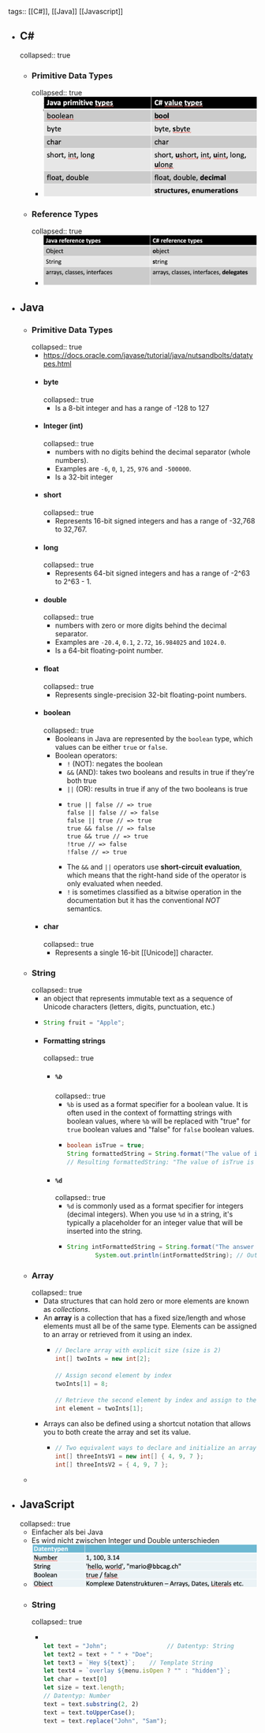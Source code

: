 tags:: [[C#]], [[Java]] [[Javascript]]

- ## C#
  collapsed:: true
	- ### Primitive Data Types
	  collapsed:: true
		- ![Bildschirmfoto 2023-05-19 um 16.49.07.png](../assets/Bildschirmfoto_2023-05-19_um_16.49.07_1684507749682_0.png)
	- ###  Reference Types
	  collapsed:: true
		- ![Bildschirmfoto 2023-05-19 um 16.51.18.png](../assets/Bildschirmfoto_2023-05-19_um_16.51.18_1684507885058_0.png)
- ## Java
	- ### Primitive Data Types
	  collapsed:: true
		- https://docs.oracle.com/javase/tutorial/java/nutsandbolts/datatypes.html
		- #### byte
		  collapsed:: true
			- Is a 8-bit integer and has a range of -128 to 127
		- #### Integer (int)
		  collapsed:: true
			- numbers with no digits behind the decimal separator (whole numbers).
			- Examples are `-6`, `0`, `1`, `25`, `976` and `-500000`.
			- Is a 32-bit integer
		- #### short
		  collapsed:: true
			- Represents 16-bit signed integers and has a range of -32,768 to 32,767.
		- #### long
		  collapsed:: true
			- Represents 64-bit signed integers and has a range of -2^63 to 2^63 - 1.
		- ####  double
		  collapsed:: true
			- numbers with zero or more digits behind the decimal separator.
			- Examples are `-20.4`, `0.1`, `2.72`, `16.984025` and `1024.0`.
			- Is a 64-bit floating-point number.
		- #### float
		  collapsed:: true
			- Represents single-precision 32-bit floating-point numbers.
		- #### boolean
		  collapsed:: true
			- Booleans in Java are represented by the `boolean` type, which values can be either `true` or `false`.
			- Boolean operators:
				- `!` (NOT): negates the boolean
				- `&&` (AND): takes two booleans and results in true if they're both true
				- `||` (OR): results in true if any of the two booleans is true
				- ```
				  true || false // => true	
				  false || false // => false
				  false || true // => true
				  true && false // => false
				  true && true // => true
				  !true // => false
				  !false // => true
				  ```
				- The `&&` and `||` operators use **short-circuit evaluation**, which means that the right-hand side of the operator is only evaluated when needed.
				- `!` is sometimes classified as a bitwise operation in the documentation but it has the conventional *NOT* semantics.
		- #### char
		  collapsed:: true
			- Represents a single 16-bit [[Unicode]] character.
	- ### String
	  collapsed:: true
		- an object that represents immutable text as a sequence of Unicode characters (letters, digits, punctuation, etc.)
		- ```java
		  String fruit = "Apple";
		  ```
		- #### Formatting strings
		  collapsed:: true
			- ##### `%b`
			  collapsed:: true
				- `%b` is used as a format specifier for a boolean value. It is often used in the context of formatting strings with boolean values, where `%b` will be replaced with "true" for `true` boolean values and "false" for `false` boolean values.
				- ```java
				  boolean isTrue = true;
				  String formattedString = String.format("The value of isTrue is %b", isTrue);
				  // Resulting formattedString: "The value of isTrue is true"
				  ```
			- #### `%d`
			  collapsed:: true
				- `%d` is commonly used as a format specifier for integers (decimal integers). When you use `%d` in a string, it's typically a placeholder for an integer value that will be inserted into the string.
				- ```java
				  String intFormattedString = String.format("The answer is %d", number);
				          System.out.println(intFormattedString); // Output: "The answer is 42"
				  ```
	- ### Array
	  collapsed:: true
		- Data structures that can hold zero or more elements are known as *collections*.
		- An **array** is a collection that has a fixed size/length and whose elements must all be of the same type. Elements can be assigned to an array or retrieved from it using an index.
			- ```java
			  // Declare array with explicit size (size is 2)
			  int[] twoInts = new int[2];
			  
			  // Assign second element by index
			  twoInts[1] = 8;
			  
			  // Retrieve the second element by index and assign to the int element
			  int element = twoInts[1];
			  ```
		- Arrays can also be defined using a shortcut notation that allows you to both create the array and set its value.
			- ```java
			  // Two equivalent ways to declare and initialize an array (size is 3)
			  int[] threeIntsV1 = new int[] { 4, 9, 7 };
			  int[] threeIntsV2 = { 4, 9, 7 };
			  ```
	-
- ## JavaScript
  collapsed:: true
	- Einfacher als bei Java
	- Es wird nicht zwischen Integer und Double unterschieden
	- ![Bildschirmfoto 2023-08-02 um 20.40.04.png](../assets/Bildschirmfoto_2023-08-02_um_20.40.04_1691001606909_0.png)
	- ### String
	  collapsed:: true
		- ```jsx
		  
		  let text = "John";                 // Datentyp: String
		  let text2 = text + " " + "Doe";
		  let text3 = `Hey ${text}`;	// Template String
		  let text4 = `overlay ${menu.isOpen ? "" : "hidden"}`;
		  let char = text[0]                 
		  let size = text.length;       
		  // Datentyp: Number
		  text = text.substring(2, 2) 
		  text = text.toUpperCase();
		  text = text.replace("John", "Sam");
		  
		  
		  ```
